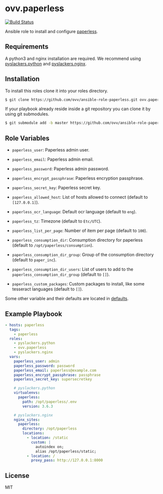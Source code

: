 ovv.paperless
=============

[![Build Status](https://travis-ci.org/ovv/ansible-role-paperless.svg?branch=master)](https://travis-ci.org/ovv/ansible-role-paperless)

Ansible role to install and configure [paperless](https://github.com/danielquinn/paperless).

Requirements
------------

A python3 and nginx installation are required. We recommend using [pyslackers.python](https://github.com/pyslackers/ansible-role-python)
and [pyslackers.nginx](https://github.com/pyslackers/ansible-role-nginx).

Installation
------------

To install this roles clone it into your roles directory.

```bash
$ git clone https://github.com/ovv/ansible-role-paperless.git ovv.paperless
```

If your playbook already reside inside a git repository you can clone it by using git submodules.

```bash
$ git submodule add -b master https://github.com/ovv/ansible-role-paperless.git ovv.paperless
```

Role Variables
--------------

* `paperless_user`: Paperless admin user.
* `paperless_email`: Paperless admin email.
* `paperless_password`: Paperless admin password.
* `paperless_encrypt_passphrase`: Paperless encryption passphrase.
* `paperless_secret_key`: Paperless secret key.

* `paperless_allowed_host`: List of hosts allowed to connect (default to `[127.0.0.1]`).
* `paperless_ocr_language`: Default ocr language (default to `eng`).
* `paperless_tz`: Timezone (default to `Etc/UTC`).
* `paperless_list_per_page`: Number of item per page (default to `100`).
* `paperless_consumption_dir`: Consumption directory for paperless (default to `/opt/paperless/consumption`).
* `paperless_consumption_dir_group`: Group of the consumption directory (default to `paper_inc`).
* `paperless_consumption_dir_users`: List of users to add to the `paperless_consumption_dir_group` (default to `[]`).
* `paperless_custom_packages`: Custom packages to install, like some tesseract languages (default to `[]`).

Some other variable and their defaults are located in [defaults](defaults/main.yml).


Example Playbook
----------------

```yml
- hosts: paperless
  tags:
    - paperless
  roles:
    - pyslackers.python
    - ovv.paperless
    - pyslackers.nginx
  vars:
    paperless_user: admin
    paperless_password: password
    paperless_email: paperless@example.com
    paperless_encrypt_passphrase: passphrase
    paperless_secret_key: supersecretkey

    # pyslackers.python
    virtualenvs:
      paperless:
        path: /opt/paperless/.env
        version: 3.6.3

    # pyslackers.nginx
    nginx_sites:
      paperless:
        directory: /opt/paperless
        locations:
          - location: /static
            custom: |
              autoindex on;
              alias /opt/paperless/static;
          - location: /
            proxy_pass: http://127.0.0.1:8000
```

License
-------

MIT
